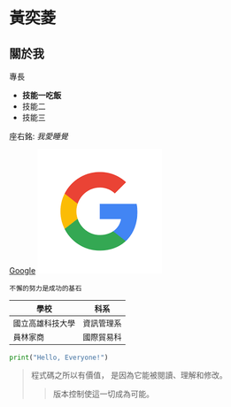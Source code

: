 # 黃奕菱

## 關於我

專長
* **技能一吃飯**
* 技能二
* 技能三

座右銘: *我愛睡覺*

[Google](https://www.google.com)
![Google](google.png)

```不懈的努力是成功的基石```

| 學校 | 科系 |
|---|:---:|
| 國立高雄科技大學 | 資訊管理系 |
| 員林家商 | 國際貿易科 |

```python
print("Hello, Everyone!")
```
>程式碼之所以有價值， 是因為它能被閱讀、理解和修改。
>>版本控制使這一切成為可能。
